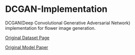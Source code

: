 # DCGAN-Implementation
DCGAN(Deep Convolutional Generative Adversarial Network) implementation for flower image generation.

[Original Dataset Page](https://www.robots.ox.ac.uk/~vgg/data/flowers/102/)

[Original Model Paper](https://arxiv.org/pdf/1511.06434.pdf)

